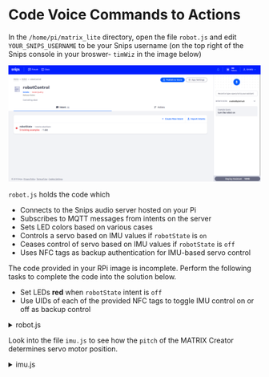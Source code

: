 # Code Voice Commands to Actions
In the `/home/pi/matrix_lite` directory, open the file `robot.js` and edit `YOUR_SNIPS_USERNAME` to be your Snips username (on the top right of the Snips console in your broswer- `timWiz` in the image below)

![](images/intent.png)

`robot.js` holds the code which
- Connects to the Snips audio server hosted on your Pi
- Subscribes to MQTT messages from intents on the server
- Sets LED colors based on various cases
- Controls a servo based on IMU values if `robotState` is `on`
- Ceases control of servo based on IMU values if `robotState` is `off`
- Uses NFC tags as backup authentication for IMU-based servo control

The code provided in your RPi image is incomplete. Perform the following tasks to complete the code into the solution below.
- Set LEDs **red** when `robotState` intent is `off`
- Use UIDs of each of the provided NFC tags to toggle IMU control on or off as backup control

<details close>
<summary>
robot.js
</summary>

```js
/////////////
//VARIABLES//
/////////////
var snipsUserName = "YOUR_SNIPS_USERNAME"; // change back to YOUR_SNIPS_USERNAME
const matrix = require('@matrix-io/matrix-lite');
var mqtt = require('mqtt');
var client  = mqtt.connect('mqtt://localhost', { port: 1883 });
var wakeword = 'hermes/hotword/default/detected';
var sessionEnd = 'hermes/dialogueManager/sessionEnded';
var robotState = 'hermes/intent/'+snipsUserName+':robotState';

// IMU Variables
var IMU = require('./imu.js');
var IMUcontrol = false;

// NFC Variables
const nfc = require("@matrix-io/matrix-lite-nfc");

//////////////////////////////
// MQTT Stuff with Everloop //
//////////////////////////////

client.on('connect', function() {
	console.log("Connected to localhost");
	client.subscribe(wakeword);
    client.subscribe(sessionEnd);
    client.subscribe(robotState);
});

client.on('message', function(topic,message) {
    var message = JSON.parse(message);
	switch(topic) {
        // * On Wakeword
        case wakeword:
            console.log('Wakeword Detected');
            matrix.led.set("rgb(0,0,10)");	//set LEDs blue
        break;
        // * On Conversation End
        case sessionEnd:
            console.log('Session Ended\n');
            matrix.led.set("black");    //set LEDs black
        break;
        // * On Robot State Trigger
        case robotState:
            try{
                if (message.slots[0].rawValue === 'on'){
                    matrix.led.set("green");
                    console.log('Robot On');

                    ///////////////////////////////////////////////
                    // * Control robot servo based on IMU values //
                    ///////////////////////////////////////////////
                    IMU.controlServo(true);
                    IMUcontrol = true;
                }
                else if(message.slots[0].rawValue === 'off'){
                    
                    /////////////////////////
                    // * Set LEDs Red Here //
                    /////////////////////////

                    IMU.controlServo(false);
                    IMUcontrol = true;

                    console.log('Robot Off');
                }
            }
            catch(e) {
                matrix.led.set("orange");
                console.log('Did not receive an On/Off state');
            }
        break;        
    }
});

///////////////////////////////////////
// * Add case for NFC Backup Control //
///////////////////////////////////////
var ON_TAG_UID = "YOUR_ON_TAG_UID";
var OFF_TAG_UID = "YOUR_OFF_TAG_UID";

nfc.read.start({rate:250, info:true}, (code, tag)=>{
    if (code === 256){
        if (IMUcontrol === false && tag.info.UID === ON_TAG_UID) {
            IMU.controlServo(true);
            IMUcontrol = true;
        } else if (IMUcontrol === true && tag.info.UID === OFF_TAG_UID) {
            IMU.controlServo(false);
            IMUcontrol = false;
        }
    }
    else if (code === 1024) {

    }
});
```
</details>

Look into the file `imu.js` to see how the `pitch` of the MATRIX Creator determines servo motor position.

<details close>
<summary>
imu.js
</summary>

```js
const matrix = require('@matrix-io/matrix-lite');
var methods = {};// Declaration of method controls at the end
var servoPin = 0;// The GPIO pin connected to your servo motor

function setServo(servoAngle){
    matrix.gpio.setFunction(servoPin, 'PWM');
    matrix.gpio.setMode(servoPin, 'output');

    matrix.gpio.setServoAngle({
        pin: servoPin,
        angle: servoAngle,
        // minimum pulse width for a PWM wave (in milliseconds)
        min_pulse_ms: 0.8
    });
}

//////////////////////////////////////////////////
// scaling function: map range to another range //
//////////////////////////////////////////////////
const scale = (num, in_min, in_max, out_min, out_max) => {
    if (num < in_min) {
      num = in_min;
    } else if (num > in_max) {
      num = in_max;
    }
    return (num - in_min) * (out_max - out_min) / (in_max - in_min) + out_min;
  }
//////////////////////////
// end scaling function //
//////////////////////////


////////////////////////
// IMU Control Method //
////////////////////////
var intervalID = 0;
methods.controlServo = function(flag) {
    if (flag) {
        intervalID = setInterval(function(){
            var servoAngle = scale(matrix.imu.read().pitch, -80, 80, 10, 170);
            setServo(servoAngle);
            console.log(servoAngle);
        }, 100);
        console.log("IMU controlling servo");
    } else {
        clearInterval(intervalID);
        console.log("stopping IMU control");
    }
};

module.exports = methods;// Export methods in order to make them avaialble to other files

```
</details>

